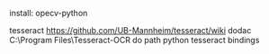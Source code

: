 install:
opecv-python

tesseract
https://github.com/UB-Mannheim/tesseract/wiki
dodac C:\Program Files\Tesseract-OCR do path
python tesseract bindings